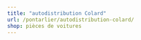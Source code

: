 ```yaml
---
title: "autodistribution Colard"
url: /pontarlier/autodistribution-colard/
shop: pièces de voitures
---
```


